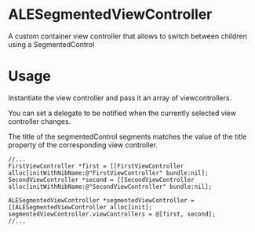 ALESegmentedViewController
==========================

A custom container view controller that allows to switch between children using a SegmentedControl

Usage
==========================
Instantiate the view controller and pass it an array of viewcontrollers.

You can set a delegate to be notified when the currently selected view controller changes.

The title of the segmentedControl segments matches the value of the title property of the corresponding view controller.

	//...
    FirstViewController *first = [[FirstViewController alloc]initWithNibName:@"FirstViewController" bundle:nil];
    SecondViewController *second = [[SecondViewController alloc]initWithNibName:@"SecondViewController" bundle:nil];
    
    ALESegmentedViewController *segmentedViewController = [[ALESegmentedViewController alloc]init];
    segmentedViewController.viewControllers = @[first, second];
    //...
